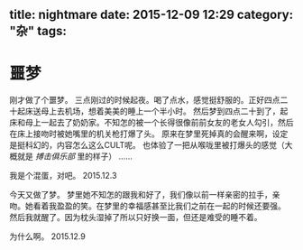 title: nightmare
date: 2015-12-09 12:29
category: "杂"
tags:
---
# 噩梦

刚才做了个噩梦。
三点刚过的时候起夜。喝了点水，感觉挺舒服的。正好四点二十起床送母上去机场，想着美美的睡上一个半小时。
然后梦到四点二十到了，起床和母上一起去了奶奶家。不知怎的被一个长得很像前前女友的老女人勾引，然后在床上接吻时被她嘴里的机关枪打爆了头。
原来在梦里死掉真的会醒来啊，设定是挺科幻的，内容怎么这么CULT呢。
也体验了一把从喉咙里被打爆头的感觉（大概就是 _搏击俱乐部_ 里的样子）
......


我是个混蛋，对吧。
2015.12.3

今天又做了梦。
梦里她不知怎的跟我和好了，我们像以前一样亲密的拉手，亲吻。她看着我盈盈的笑。在梦里的幸福感甚至比我们之前在一起的时候还要强。
然后我就醒了。因为枕头湿掉了所以只好换一面，但还是难受的睡不着。

为什么啊。
2015.12.9
